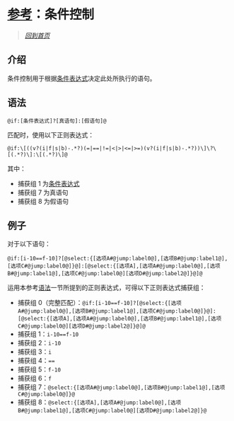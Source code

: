 # [参考](../references.md)：条件控制

> [*回到首页*](https://github.com/Flowtopia-Studio/FlowtopiaScript-Documentation)

## 介绍
条件控制用于根据[条件表达式](condition-control/condition-expression.md)决定此处所执行的语句。

## 语法
```
@if:[条件表达式]?[真语句]:[假语句]@
```

匹配时，使用以下正则表达式：
```
@if:\[((v?(i|f|s|b)-.*?)(=|==|!=|<|>|<=|>=)(v?(i|f|s|b)-.*?))\]\?\[(.*?)\]:\[(.*?)\]@
```

其中：
 - 捕获组 1 为[条件表达式](condition-control/condition-expression.md)
 - 捕获组 7 为真语句
 - 捕获组 8 为假语句

## 例子
对于以下语句：
```
@if:[i-10==f-10]?[@select:{[选项A#@jump:label0@],[选项B#@jump:label1@],[选项C#@jump:label0@]}@]:[@select:{[选项A],[选项A#@jump:label0@],[选项B#@jump:label1@],[选项C#@jump:label0@][选项D#@jump:label2@]}@]@
```
运用本参考[语法](#语法)一节所提到的正则表达式，可得以下正则表达式捕获组：
 - 捕获组 0（完整匹配）：`@if:[i-10==f-10]?[@select:{[选项A#@jump:label0@],[选项B#@jump:label1@],[选项C#@jump:label0@]}@]:[@select:{[选项A],[选项A#@jump:label0@],[选项B#@jump:label1@],[选项C#@jump:label0@][选项D#@jump:label2@]}@]@`
 - 捕获组 1：`i-10==f-10`
 - 捕获组 2：`i-10`
 - 捕获组 3：`i`
 - 捕获组 4：`==`
 - 捕获组 5：`f-10`
 - 捕获组 6：`f`
 - 捕获组 7：`@select:{[选项A#@jump:label0@],[选项B#@jump:label1@],[选项C#@jump:label0@]}@`
 - 捕获组 8：`@select:{[选项A],[选项A#@jump:label0@],[选项B#@jump:label1@],[选项C#@jump:label0@][选项D#@jump:label2@]}@`

